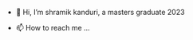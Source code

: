 - 👋 Hi, I’m shramik kanduri, a masters graduate 2023

- 📫 How to reach me ...

<!---
shramik4444/shramik4444 is a ✨ special ✨ repository because its `README.md` (this file) appears on your GitHub profile.
You can click the Preview link to take a look at your changes.
--->
